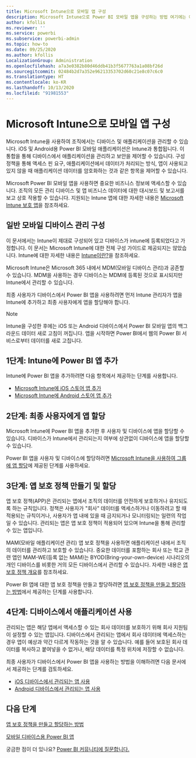 ```yaml
---
title: Microsoft Intune으로 모바일 앱 구성
description: Microsoft Intune으로 Power BI 모바일 앱을 구성하는 방법 여기에는 애플리케이션을 추가 및 배포하는 방법도 포함됩니다. 또한 보안을 제어하기 위한 모바일 애플리케이션 정책을 만드는 방법도 포함됩니다.
author: kfollis
ms.reviewer: ''
ms.service: powerbi
ms.subservice: powerbi-admin
ms.topic: how-to
ms.date: 09/25/2020
ms.author: kfollis
LocalizationGroup: Administration
ms.openlocfilehash: a7a3e0382b80d46ddb41b3f5677763a1a08bf26d
ms.sourcegitcommit: 02484b2d7a352e96213353702d60c21e8c07c6c0
ms.translationtype: HT
ms.contentlocale: ko-KR
ms.lasthandoff: 10/13/2020
ms.locfileid: "91981553"
---
```

# <a name="configure-mobile-apps-with-microsoft-intune"></a>Microsoft Intune으로 모바일 앱 구성

Microsoft Intune을 사용하여 조직에서는 디바이스 및 애플리케이션을 관리할 수 있습니다. iOS 및 Android용 Power BI 모바일 애플리케이션은 Intune과 통합됩니다. 이 통합을 통해 디바이스에서 애플리케이션을 관리하고 보안을 제어할 수 있습니다. 구성 정책을 통해 액세스 핀 요구, 애플리케이션에서 데이터가 처리되는 방식, 앱이 사용되고 있지 않을 때 애플리케이션 데이터를 암호화하는 것과 같은 항목을 제어할 수 있습니다.

Microsoft Power BI 모바일 앱을 사용하면 중요한 비즈니스 정보에 액세스할 수 있습니다. 조직의 모든 관리 디바이스 및 앱 비즈니스 데이터에 대한 대시보드 및 보고서를 보고 상호 작용할 수 있습니다. 지원되는 Intune 앱에 대한 자세한 내용은 [Microsoft Intune 보호 앱](/intune/apps/apps-supported-intune-apps)을 참조하세요.

## <a name="general-mobile-device-management-configuration"></a>일반 모바일 디바이스 관리 구성

이 문서에서는 Intune이 제대로 구성되어 있고 디바이스가 intune에 등록되었다고 가정합니다. 이 문서는 Microsoft Intune에 대한 전체 구성 가이드로 제공되지는 않았습니다. Intune에 대한 자세한 내용은 [Intune이란?](/intune/introduction-intune/)을 참조하세요.

Microsoft Intune은 Microsoft 365 내에서 MDM(모바일 디바이스 관리)과 공존할 수 있습니다. MDM을 사용하는 경우 디바이스는 MDM에 등록된 것으로 표시되지만 Intune에서 관리할 수 있습니다.

최종 사용자가 디바이스에서 Power BI 앱을 사용하려면 먼저 Intune 관리자가 앱을 Intune에 추가하고 최종 사용자에게 앱을 할당해야 합니다.

> [!NOTE]
> Intune을 구성한 후에는 iOS 또는 Android 디바이스에서 Power BI 모바일 앱의 백그라운드 데이터 새로 고침이 꺼집니다. 앱을 시작하면 Power BI에서 웹의 Power BI 서비스로부터 데이터를 새로 고칩니다.

## <a name="step-1-add-the-power-bi-app-to-intune"></a>1단계: Intune에 Power BI 앱 추가

Intune에 Power BI 앱을 추가하려면 다음 항목에서 제공하는 단계를 사용합니다.
- [Microsoft Intune에 iOS 스토어 앱 추가](/intune/apps/store-apps-ios)
- [Microsoft Intune에 Android 스토어 앱 추가](/intune/apps/store-apps-android)

## <a name="step-2-assign-the-app-to-your-end-users"></a>2단계: 최종 사용자에게 앱 할당

Microsoft Intune에 Power BI 앱을 추가한 후 사용자 및 디바이스에 앱을 할당할 수 있습니다. 디바이스가 Intune에서 관리되는지 여부에 상관없이 디바이스에 앱을 할당할 수 있습니다.

Power BI 앱을 사용자 및 디바이스에 할당하려면 [Microsoft Intune을 사용하여 그룹에 앱 할당](/intune/apps/apps-deploy)에 제공된 단계를 사용하세요.

## <a name="step-3-create-and-assign-app-protection-policies"></a>3단계: 앱 보호 정책 만들기 및 할당

앱 보호 정책(APP)은 관리되는 앱에서 조직의 데이터를 안전하게 보호하거나 유지되도록 하는 규칙입니다. 정책은 사용자가 "회사" 데이터를 액세스하거나 이동하려고 할 때 적용되는 규칙이거나, 사용자가 앱 내에 있을 때 금지되거나 모니터링되는 일련의 작업일 수 있습니다. 관리되는 앱은 앱 보호 정책이 적용되어 있으며 Intune을 통해 관리할 수 있는 앱입니다.

MAM(모바일 애플리케이션 관리) 앱 보호 정책을 사용하면 애플리케이션 내에서 조직의 데이터를 관리하고 보호할 수 있습니다. 중요한 데이터를 포함하는 회사 또는 학교 관련 앱인 MAM-WE(등록 없는 MAM)는 BYOD(Bring-your-own-device) 시나리오의 개인 디바이스를 비롯한 거의 모든 디바이스에서 관리할 수 있습니다. 자세한 내용은 [앱 보호 정책 개요](/intune/apps/app-protection-policy)를 참조하세요.

Power BI 앱에 대한 앱 보호 정책을 만들고 할당하려면 [앱 보호 정책을 만들고 할당하는 방법](/intune/apps/app-protection-policies)에서 제공하는 단계를 사용합니다.

## <a name="step-4-use-the-application-on-a-device"></a>4단계: 디바이스에서 애플리케이션 사용

관리되는 앱은 해당 앱에서 액세스할 수 있는 회사 데이터를 보호하기 위해 회사 지원팀이 설정할 수 있는 앱입니다. 디바이스에서 관리되는 앱에서 회사 데이터에 액세스하는 경우 앱이 예상과 약간 다르게 작동하는 것을 알 수 있습니다. 예를 들어 보호된 회사 데이터를 복사하고 붙여넣을 수 없거나, 해당 데이터를 특정 위치에 저장할 수 없습니다.

최종 사용자가 디바이스에서 Power BI 앱을 사용하는 방법을 이해하려면 다음 문서에서 제공하는 단계를 검토하세요.
- [iOS 디바이스에서 관리되는 앱 사용](/intune-user-help/use-managed-apps-on-your-device-ios#how-do-i-get-managed-apps)
- [Android 디바이스에서 관리되는 앱 사용](/intune-user-help/use-managed-apps-on-your-device-android)

## <a name="next-steps"></a>다음 단계

[앱 보호 정책을 만들고 할당하는 방법](/intune/app-protection-policies) 

[모바일 디바이스용 Power BI 앱](../consumer/mobile/mobile-apps-for-mobile-devices.md)  

궁금한 점이 더 있나요? [Power BI 커뮤니티에 질문합니다.](https://community.powerbi.com/)